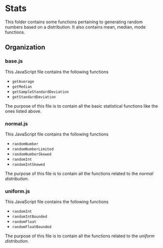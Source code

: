 # Stats

This folder contains some functions pertaining to 
generating random numbers based on a distribution. It also
contains mean, median, mode functions.

## Organization

### base.js

This JavaScript file contains the following functions

* `getAverage`
* `getMedian`
* `getSampleStandardDeviation`
* `getStandardDeviation`

The purpose of this file is to contain all the basic statistical functions like the ones listed above.

### normal.js

This JavaScript file contains the following functions

* `randomNumber`
* `randomNumberLimited`
* `randomNumberSkewed`
* `randomInt`
* `randomIntSkewed`

The purpose of this file is to contain all the functions related to the _normal distribution_.

### uniform.js

This JavaScript file contains the following functions

* `randomInt`
* `randomIntBounded`
* `randomFloat`
* `randomFloatBounded`

The purpose of this file is to contain all the functions related to the _uniform distribution_.